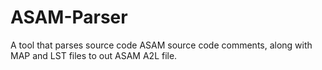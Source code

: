 # ASAM-Parser
A tool that parses source code ASAM source code comments, along with MAP and LST files to out ASAM A2L file.
